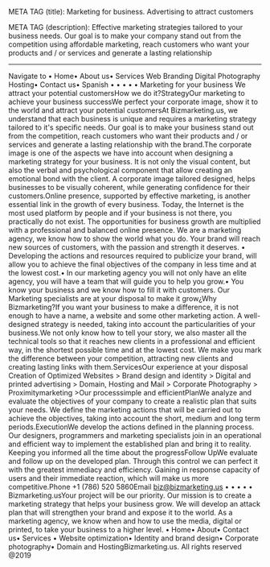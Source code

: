 META TAG (title): Marketing for business. Advertising to attract customers

META TAG (description): Effective marketing strategies tailored to your business needs. Our goal is to make your company stand out from the competition using affordable marketing, reach customers who want your products and / or services and generate a lasting relationship

--------------------------------------------------------------

Navigate to
• Home• About us•  Services Web  Branding  Digital  Photography  Hosting• Contact us• Spanish
• • • • • Marketing for your business We attract your potential customersHow we do it?StrategyOur marketing to achieve your business successWe perfect your corporate image, show it to the world and attract your potential customersAt Bizmarketing.us, we understand that each business is unique and requires a marketing strategy tailored to it's specific needs. Our goal is to make your business stand out from the competition, reach customers who want their products and / or services and generate a lasting relationship with the brand.The corporate image is one of the aspects we have into account when designing a marketing strategy for your business. It is not only the visual content, but also the verbal and psychological component that allow creating an emotional bond with the client. A corporate image tailored designed, helps businesses to be visually coherent, while generating confidence for their customers.Online presence, supported by effective marketing, is another essential link in the growth of every business. Today, the Internet is the most used platform by people and if your business is not there, you practically do not exist. The opportunities for business growth are multiplied with a professional and balanced online presence. We are a marketing agency, we know how to show the world what you do. Your brand will reach new sources of customers, with the passion and strength it deserves.
• Developing the actions and resources required to publicize your brand, will allow you to achieve the final objectives of the company in less time and at the lowest cost.• In our marketing agency you will not only have an elite agency, you will have a team that will guide you to help you grow.• You know your business and we know how to fill it with customers. Our Marketing specialists are at your disposal to make it grow¿Why Bizmarketing?If you want your business to make a difference, it is not enough to have a name, a website and some other marketing action. A well-designed strategy is needed, taking into account the particularities of your business.We not only know how to tell your story, we also master all the technical tools so that it reaches new clients in a professional and efficient way, in the shortest possible time and at the lowest cost. We make you mark the difference between your competition, attracting new clients and creating lasting links with them.ServicesOur experience at your disposal Creation of Optimized Websites > Brand design and identity > Digital and printed advertising > Domain, Hosting and Mail > Corporate Photography > Proximitymarketing >Our processsimple and efficientPlanWe analyze and evaluate the objectives of your company to create a realistic plan that suits your needs. We define the marketing actions that will be carried out to achieve the objectives, taking into account the short, medium and long term periods.ExecutionWe develop the actions defined in the planning process. Our designers, programmers and marketing specialists join in an operational and efficient way to implement the established plan and bring it to reality. Keeping you informed all the time about the progressFollow UpWe evaluate and follow up on the developed plan. Through this control we can perfect it with the greatest immediacy and efficiency. Gaining in response capacity of users and their immediate reaction, which will make us more competitive.Phone +1 (786) 520 5860Email biz@bizmarketing.us
• • • • • Bizmarketing.usYour project will be our priority. Our mission is to create a marketing strategy that helps your business grow. We will develop an attack plan that will strengthen your brand and expose it to the world. As a marketing agency, we know when and how to use the media, digital or printed, to take your business to a higher level.
• Home• About• Contact us• Services
• Website optimization• Identity and brand design• Corporate photography• Domain and HostingBizmarketing.us. All rights reserved @2019